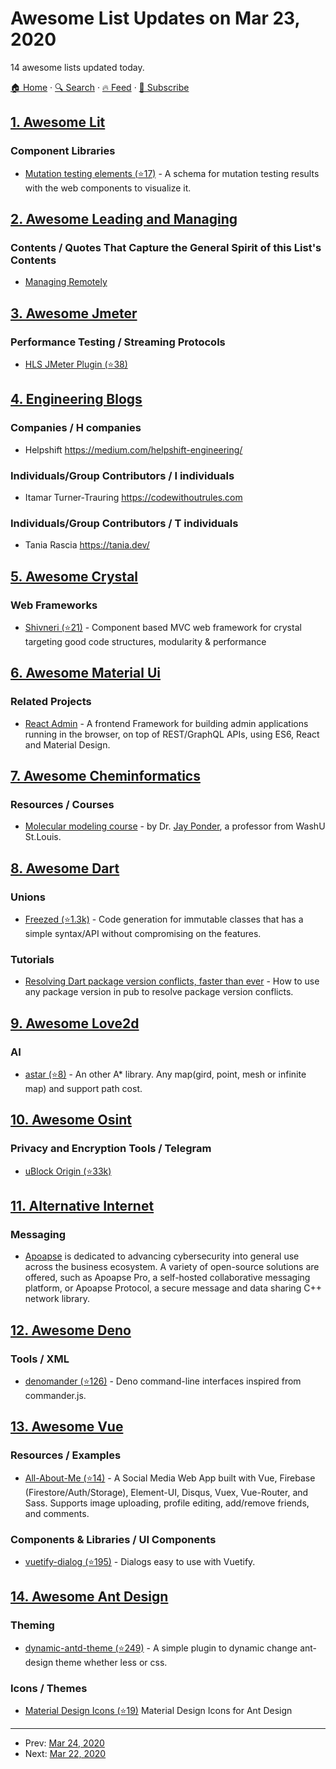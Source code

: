 # Awesome List Updates on Mar 23, 2020

14 awesome lists updated today.

[🏠 Home](/README.md) · [🔍 Search](https://test.trackawesomelist.com/search/) · [🔥 Feed](https://test.trackawesomelist.com/feed.xml) · [📮 Subscribe](https://trackawesomelist.us17.list-manage.com/subscribe?u=d2f0117aa829c83a63ec63c2f&id=36a103854c)



## [1. Awesome Lit](/content/web-padawan/awesome-lit/README.md)

### Component Libraries

*   [Mutation testing elements (⭐17)](https://github.com/stryker-mutator/mutation-testing-elements) - A schema for mutation testing results with the web components to visualize it.

## [2. Awesome Leading and Managing](/content/LappleApple/awesome-leading-and-managing/README.md)

### Contents / Quotes That Capture the General Spirit of this List's Contents

*   [Managing Remotely](https://github.com/LappleApple/awesome-leading-and-managing/blob/master/README.md/Managing-Remotely.md)

## [3. Awesome Jmeter](/content/aliesbelik/awesome-jmeter/README.md)

### Performance Testing / Streaming Protocols

*   [HLS JMeter Plugin (⭐38)](https://github.com/Blazemeter/HLSPlugin)

## [4. Engineering Blogs](/content/kilimchoi/engineering-blogs/README.md)

### Companies / H companies

*   Helpshift <https://medium.com/helpshift-engineering/>

### Individuals/Group Contributors / I individuals

*   Itamar Turner-Trauring <https://codewithoutrules.com>

### Individuals/Group Contributors / T individuals

*   Tania Rascia <https://tania.dev/>

## [5. Awesome Crystal](/content/veelenga/awesome-crystal/README.md)

### Web Frameworks

*   [Shivneri (⭐21)](https://github.com/ujjwalguptaofficial/shivneri) - Component based MVC web framework for crystal targeting good code structures, modularity & performance

## [6. Awesome Material Ui](/content/nadunindunil/awesome-material-ui/README.md)

### Related Projects

*   [React Admin](https://marmelab.com/react-admin/) - A frontend Framework for building admin applications running in the browser, on top of REST/GraphQL APIs, using ES6, React and Material Design.

## [7. Awesome Cheminformatics](/content/hsiaoyi0504/awesome-cheminformatics/README.md)

### Resources / Courses

*   [Molecular modeling course](https://dasher.wustl.edu/chem478/) - by Dr. [Jay Ponder](https://dasher.wustl.edu/), a professor from WashU St.Louis.

## [8. Awesome Dart](/content/yissachar/awesome-dart/README.md)

### Unions

*   [Freezed (⭐1.3k)](https://github.com/rrousselGit/freezed) - Code generation for immutable classes that has a simple syntax/API without compromising on the features.

### Tutorials

*   [Resolving Dart package version conflicts, faster than ever](https://iiro.dev/2018/08/28/resolving-dart-package-version-conflicts/) - How to use any package version in pub to resolve package version conflicts.

## [9. Awesome Love2d](/content/love2d-community/awesome-love2d/README.md)

### AI

*   [astar (⭐8)](https://github.com/xiejiangzhi/astar) - An other A\* library. Any map(gird, point, mesh or infinite map) and support path cost.

## [10. Awesome Osint](/content/jivoi/awesome-osint/README.md)

### Privacy and Encryption Tools / Telegram

*   [uBlock Origin (⭐33k)](https://github.com/gorhill/uBlock)

## [11. Alternative Internet](/content/redecentralize/alternative-internet/README.md)

### Messaging

*   [Apoapse](https://apoapse.space/) is dedicated to advancing cybersecurity into general use across the business ecosystem. A variety of open-source solutions are offered, such as Apoapse Pro, a self-hosted collaborative messaging platform, or Apoapse Protocol, a secure message and data sharing C++ network library.

## [12. Awesome Deno](/content/denolib/awesome-deno/README.md)

### Tools / XML

*   [denomander (⭐126)](https://github.com/siokas/denomander) - Deno command-line interfaces inspired from commander.js.

## [13. Awesome Vue](/content/vuejs/awesome-vue/README.md)

### Resources / Examples

*   [All-About-Me (⭐14)](https://github.com/ooxxro/all-about-me) - A Social Media Web App built with Vue, Firebase (Firestore/Auth/Storage), Element-UI, Disqus, Vuex, Vue-Router, and Sass. Supports image uploading, profile editing, add/remove friends, and comments.

### Components & Libraries / UI Components

*   [vuetify-dialog (⭐195)](https://github.com/yariksav/vuetify-dialog) - Dialogs easy to use with Vuetify.

## [14. Awesome Ant Design](/content/websemantics/awesome-ant-design/README.md)

### Theming

*   [dynamic-antd-theme (⭐249)](https://github.com/luffyZh/dynamic-antd-theme) - A simple plugin to dynamic change ant-design theme whether less or css.

### Icons / Themes

*   [Material Design Icons (⭐19)](https://github.com/2fd/ant-design-icons) Material Design Icons for Ant Design

---

- Prev: [Mar 24, 2020](/content/2020/03/24/README.md)
- Next: [Mar 22, 2020](/content/2020/03/22/README.md)